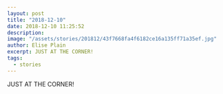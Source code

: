 ```yaml
---
layout: post
title: "2018-12-10"
date: 2018-12-10 11:25:52
description: 
image: "/assets/stories/201812/43f7668fa4f6182ce16a135ff71a35ef.jpg"
author: Elise Plain
excerpt: JUST AT THE CORNER!
tags: 
  - stories
---
```


JUST AT THE CORNER!
<p></p>
